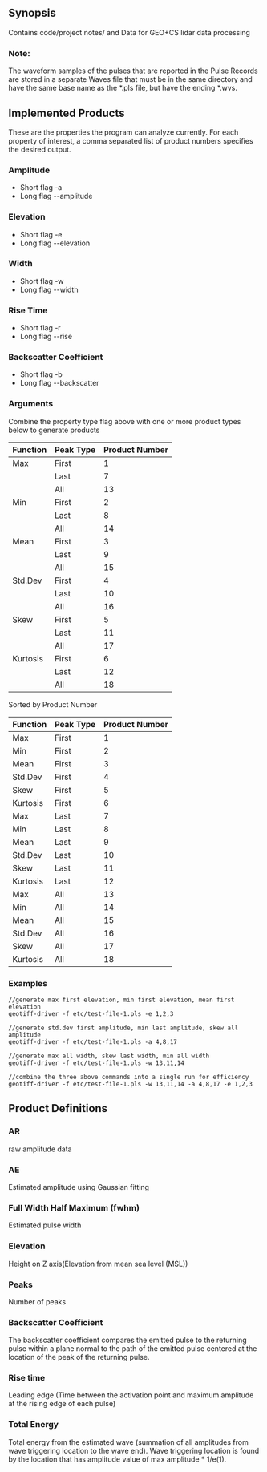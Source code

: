 ## Synopsis

Contains code/project notes/ and Data for GEO+CS lidar data processing

### Note:
The waveform samples of the pulses that are reported in the Pulse Records are 
stored in a separate Waves file that must be in the same directory and have the 
same base name as the *.pls file, but have the ending *.wvs.

## Implemented Products
These are the properties the program can analyze currently. For each property of interest, a comma separated list of 
product numbers specifies the desired output.
### Amplitude
- Short flag -a
- Long flag --amplitude
### Elevation
- Short flag -e
- Long flag --elevation
### Width
- Short flag -w
- Long flag --width
### Rise Time
- Short flag -r
- Long flag --rise
### Backscatter Coefficient
- Short flag -b
- Long flag --backscatter

### Arguments
Combine the property type flag above with one or more product types below to generate products

| Function | Peak Type | Product Number |
|----------|-----------|----------------|
| Max      | First     | 1              |
|          | Last      | 7              |
|          | All       | 13             |
| Min      | First     | 2              |
|          | Last      | 8              |
|          | All       | 14             |
| Mean     | First     | 3              |
|          | Last      | 9              |
|          | All       | 15             |
| Std.Dev  | First     | 4              |
|          | Last      | 10             |
|          | All       | 16             |
| Skew     | First     | 5              |
|          | Last      | 11             |
|          | All       | 17             |
| Kurtosis | First     | 6              |
|          | Last      | 12             |
|          | All       | 18             |

Sorted by Product Number

| Function | Peak Type | Product Number |
|----------|-----------|----------------|
| Max      | First     | 1              |
| Min      | First     | 2              |
| Mean     | First     | 3              |
| Std.Dev  | First     | 4              |
| Skew     | First     | 5              |
| Kurtosis | First     | 6              |
| Max      | Last      | 7              |
| Min      | Last      | 8              |
| Mean     | Last      | 9              |
| Std.Dev  | Last      | 10             |
| Skew     | Last      | 11             |
| Kurtosis | Last      | 12             |
| Max      | All       | 13             |
| Min      | All       | 14             |
| Mean     | All       | 15             |
| Std.Dev  | All       | 16             |
| Skew     | All       | 17             |
| Kurtosis | All       | 18             |

### Examples
```shell
//generate max first elevation, min first elevation, mean first elevation
geotiff-driver -f etc/test-file-1.pls -e 1,2,3
```

```shell
//generate std.dev first amplitude, min last amplitude, skew all amplitude
geotiff-driver -f etc/test-file-1.pls -a 4,8,17
```

```shell
//generate max all width, skew last width, min all width
geotiff-driver -f etc/test-file-1.pls -w 13,11,14
```

```shell
//combine the three above commands into a single run for efficiency
geotiff-driver -f etc/test-file-1.pls -w 13,11,14 -a 4,8,17 -e 1,2,3
```


## Product Definitions
### AR
raw amplitude data
### AE
Estimated amplitude using Gaussian fitting
### Full Width Half Maximum (fwhm)
Estimated pulse width
### Elevation
Height on Z axis(Elevation from mean sea level (MSL))
### Peaks
Number of peaks
### Backscatter Coefficient
The backscatter coefficient compares the emitted pulse to the returning pulse within a plane normal to the path of the emitted pulse centered at the location of the peak of the returning pulse.
### Rise time
Leading edge (Time between the activation point and maximum amplitude at the rising edge of each pulse)
### Total Energy
Total energy from the estimated wave (summation of all amplitudes from wave triggering location to the wave end). Wave triggering location is found by the location that has amplitude value of max amplitude * 1/e(1). 
